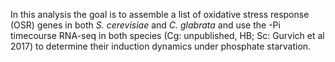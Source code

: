 In this analysis the goal is to assemble a list of oxidative stress response (OSR) genes in both _S. cerevisiae_ and _C. glabrata_ and use the -Pi timecourse RNA-seq in both species (Cg: unpublished, HB; Sc: Gurvich et al 2017) to determine their induction dynamics under phosphate starvation.
